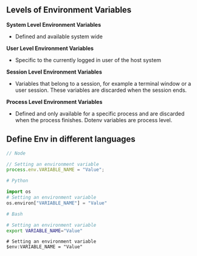 ## Levels of Environment Variables

**System Level Environment Variables**
- Defined and available system wide

**User Level Environment Variables**
- Specific to the currently logged in user of the host system

**Session Level Environment Variables**
- Variables that belong to a session, for example a terminal window or a user session. These variables are discarded when the session ends.

**Process Level Environment Variables**
- Defined and only available for a specific process and are discarded when the process finishes. Dotenv variables are process level.

## Define Env in different languages

```js
// Node

// Setting an environment variable
process.env.VARIABLE_NAME = "Value";
```

```python
# Python

import os
# Setting an environment variable
os.environ["VARIABLE_NAME"] = "Value"
```

```bash
# Bash

# Setting an environment variable
export VARIABLE_NAME="Value"
```

```pwsh
# Setting an environment variable
$env:VARIABLE_NAME = "Value"
```

